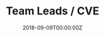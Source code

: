 ---
# Title, summary, and page position.
linktitle: Team Leads / CVE
summary: Learn how to use ExamTools for Team Leads.
weight: 1
icon: book-reader
icon_pack: fas

# Page metadata.
title: Team Leads / CVE
date: "2018-09-09T00:00:00Z"
type: book  # Do not modify.
---